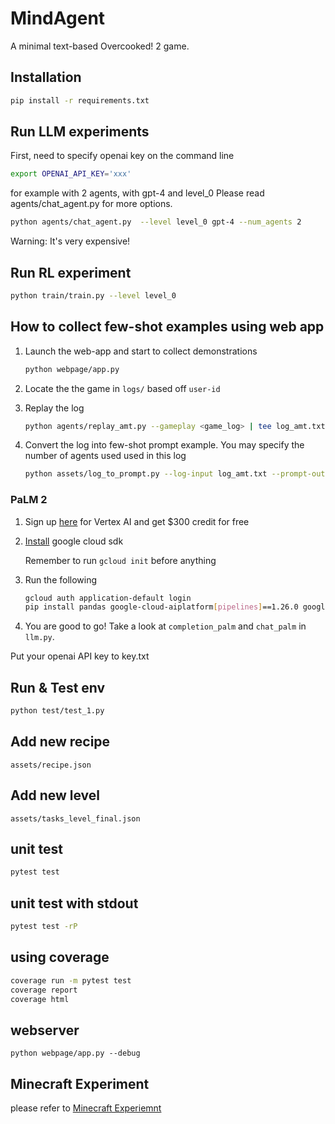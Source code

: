 MindAgent
===

A minimal text-based Overcooked! 2 game.

## Installation

```bash
pip install -r requirements.txt
```

## Run LLM experiments
First, need to specify openai key on the command line
```bash
export OPENAI_API_KEY='xxx'
```
for example with 2 agents, with gpt-4 and level_0
Please read agents/chat_agent.py  for more options.
```bash
python agents/chat_agent.py  --level level_0 gpt-4 --num_agents 2
```

Warning: It's very expensive!

## Run RL experiment
```bash
python train/train.py --level level_0
```

## How to collect few-shot examples using web app

1. Launch the web-app and start to collect demonstrations

    ```bash
    python webpage/app.py
    ```

2. Locate the the game in `logs/` based off `user-id`

3. Replay the log

    ```bash
    python agents/replay_amt.py --gameplay <game_log> | tee log_amt.txt
    ```

4. Convert the log into few-shot prompt example. You may specify the number of agents used used in this log

    ```bash
    python assets/log_to_prompt.py --log-input log_amt.txt --prompt-output assets/amt_examples/prompt_2agent.txt --num-agents 2
    ```

### PaLM 2

1. Sign up [here](https://cloud.google.com/vertex-ai) for Vertex AI  and get $300 credit for free

2. [Install](https://cloud.google.com/sdk/docs/install) google cloud sdk

    Remember to run `gcloud init` before anything

3. Run the following

    ```bash
    gcloud auth application-default login
    pip install pandas google-cloud-aiplatform[pipelines]==1.26.0 google-auth==2.17.3
    ```

4. You are good to go! Take a look at `completion_palm` and `chat_palm` in `llm.py`.


Put your openai API key to key.txt

## Run & Test env

```bash
python test/test_1.py
```

## Add new recipe

`assets/recipe.json`

## Add new level
`assets/tasks_level_final.json`

## unit test
```bash
pytest test
```
## unit test with stdout
```bash
pytest test -rP
```

## using coverage
```bash
coverage run -m pytest test
coverage report
coverage html
```

## webserver
```
python webpage/app.py --debug
```


## Minecraft Experiment
please refer to [Minecraft Experiemnt](https://github.com/nikepupu/Voyager)

